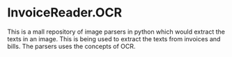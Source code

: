 # InvoiceReader.OCR
This is a mall repository of image parsers in python which would extract the texts in an image. This is being used to extract the texts from invoices and bills. The parsers uses the concepts of OCR.

